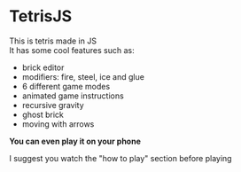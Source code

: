 # TetrisJS
This is tetris made in JS  
It has some cool features such as:  
* brick editor
* modifiers: fire, steel, ice and glue
* 6 different game modes
* animated game instructions
* recursive gravity
* ghost brick
* moving with arrows

**You can even play it on your phone**
  
I suggest you watch the "how to play" section before playing
